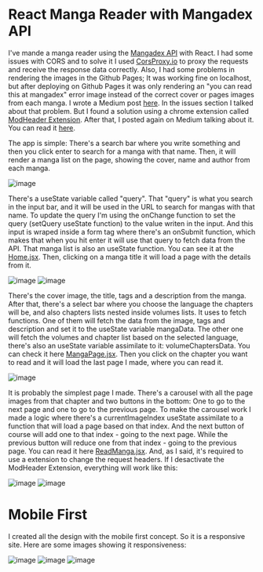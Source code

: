 # React Manga Reader with Mangadex API

I've mande a manga reader using the [Mangadex API](https://api.mangadex.org/docs/) with React. I had some issues with CORS and to solve it I used [CorsProxy.io](https://corsproxy.io/) to proxy the requests and receive the response data correctly. Also, I had some problems in rendering the images in the Github Pages; It was working fine on localhost, but after deploying on Github Pages it was only rendering an "you can read this at mangadex" error image instead of the correct cover or pages images from each manga. I wrote a Medium post [here](https://medium.com/@nekitiubitiubiriba/manga-reader-with-mangadex-f99837896ca0). In the issues section I talked about that problem. But I found a solution using a chrome extension called [ModHeader Extension](https://chromewebstore.google.com/detail/modheader-modify-http-hea/idgpnmonknjnojddfkpgkljpfnnfcklj?hl=). After that, I posted again on Medium talking about it. You can read it [here](https://medium.com/@nekitiubitiubiriba/manga-reader-with-mangadex-2-0-0d481473a5c7).

The app is simple: There's a search bar where you write something and then you click enter to search for a manga with that name. Then, it will render a manga list on the page, showing the cover, name and author from each manga.

![image](https://github.com/lucasgabriellanarosa/MangaPneu/assets/134225967/5ac91135-6ee8-49f4-882b-007c7c4adade)

There's a useState variable called "query". That "query" is what you search in the input bar, and it will be used in the URL to search for mangas with that name. To update the query I'm using the onChange function to set the query (setQuery useState function) to the value writen in the input. And this input is wraped inside a form tag where there's an onSubmit function, which makes that when you hit enter it will use that query to fetch data from the API. That manga list is also an useState function. You can see it at the [Home.jsx](https://github.com/lucasgabriellanarosa/MangaPneu/blob/main/src/pages/Home/Home.jsx). Then, clicking on a manga title it will load a page with the details from it.

![image](https://github.com/lucasgabriellanarosa/MangaPneu/assets/134225967/ac7a9a75-8c4b-4e72-b6e8-ea2aaa59539c)
![image](https://github.com/lucasgabriellanarosa/MangaPneu/assets/134225967/3326d5e0-a948-40c4-a7a8-6498fa53fc13)

There's the cover image, the title, tags and a description from the manga. After that, there's a select bar where you choose the language the chapters will be, and also chapters lists nested inside volumes lists. It uses to fetch functions. One of them will fetch the data from the image, tags and description and set it to the useState variable mangaData. The other one will fetch the volumes and chapter list based on the selected language, there's also an useState variable assimilate to it: volumeChaptersData. You can check it here [MangaPage.jsx](https://github.com/lucasgabriellanarosa/MangaPneu/blob/main/src/pages/MangaPage/MangaPage.jsx). Then you click on the chapter you want to read and it will load the last page I made, where you can read it.

![image](https://github.com/lucasgabriellanarosa/MangaPneu/assets/134225967/2d12d5df-b972-4cf2-954c-fbe48a658efb)

It is probably the simplest page I made. There's a carousel with all the page images from that chapter and two buttons in the bottom: One to go to the next page and one to go to the previous page. To make the carousel work I made a logic where there's a currentImageIndex useState assimilate to a function that will load a page based on that index. And the next button of course will add one to that index - going to the next page. While the previous button will reduce one from that index - going to the previous page. You can read it here [ReadManga.jsx](https://github.com/lucasgabriellanarosa/MangaPneu/blob/main/src/pages/ReadManga/ReadManga.jsx). And, as I said, it's required to use a extension to change the request headers. If I desactivate the ModHeader Extension, everything will work like this:

![image](https://github.com/lucasgabriellanarosa/MangaPneu/assets/134225967/3a0e1bae-c4ab-4c31-b016-c200c8690624)
![image](https://github.com/lucasgabriellanarosa/MangaPneu/assets/134225967/45f3cd23-9c04-4cfd-bf1b-d51f54907227)

# Mobile First 
I created all the design with the mobile first concept. So it is a responsive site. Here are some images showing it responsiveness:

![image](https://github.com/lucasgabriellanarosa/MangaPneu/assets/134225967/620c9e87-3a69-4355-bca6-751b26e2fc17)
![image](https://github.com/lucasgabriellanarosa/MangaPneu/assets/134225967/e3b620dc-921e-4ab4-83ed-f989a44c53f3)
![image](https://github.com/lucasgabriellanarosa/MangaPneu/assets/134225967/b183374a-a5ec-4864-b7dd-444eb5086800)
